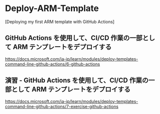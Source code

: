 # Deploy-ARM-Template
[Deploying my first ARM template with GitHub Actions] 

## GitHub Actions を使用して、CI/CD 作業の一部として ARM テンプレートをデプロイする
https://docs.microsoft.com/ja-jp/learn/modules/deploy-templates-command-line-github-actions/6-github-actions

## 演習 - GitHub Actions を使用して、CI/CD 作業の一部として ARM テンプレートをデプロイする
https://docs.microsoft.com/ja-jp/learn/modules/deploy-templates-command-line-github-actions/7-exercise-github-actions
